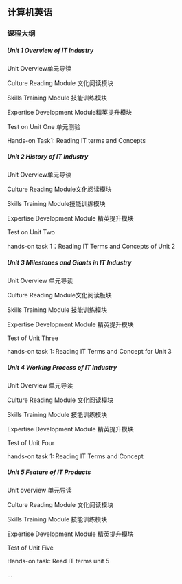 ## 计算机英语

### 课程大纲

##### Unit 1 Overview of IT Industry

Unit Overview单元导读

Culture Reading Module 文化阅读模块

Skills Training Module 技能训练模块

Expertise Development Module精英提升模块

Test on Unit One 单元测验

Hands-on Task1: Reading IT terms and Concepts

##### Unit 2  History of IT Industry

Unit Overview单元导读

Culture Reading Module文化阅读模块

Skills Training Module技能训练模块

Expertise Development Module 精英提升模块

Test on Unit Two

hands-on task 1：Reading IT Terms and Concepts of Unit 2

##### Unit 3 Milestones and Giants in IT Industry

Unit Overview  单元导读

Culture Reading Module文化阅读板块

Skills Training Module 技能训练模块

Expertise Development Module 精英提升模块

Test of Unit Three

hands-on task 1: Reading IT Terms and Concept for Unit 3

##### Unit 4 Working Process of IT Industry

Unit Overview 单元导读

Culture Reading Module 文化阅读模块

Skills Training Module 技能训练模块

Expertise Development Module 精英提升模块

Test of Unit Four

hands-on task 1: Reading IT Terms and Concept

##### Unit 5 Feature of IT Products

Unit overview 单元导读

Culture Reading Module 文化阅读模块

Skills Training Module 技能训练模块

Expertise Development Module 精英提升模块

Test of Unit Five

Hands-on task: Read IT terms unit 5

...



